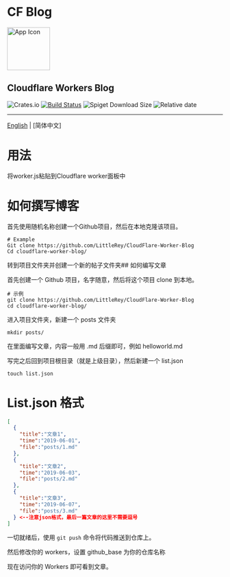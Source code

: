 # CF Blog

<a href="https://blog.buildtest.club/">
  <img src="https://secure.gravatar.com/avatar/" width="100" alt="App Icon" />
</a>

## Cloudflare Workers Blog
![Crates.io](https://img.shields.io/crates/l/rustc-serialize)
[![Build Status](https://travis-ci.org/agalwood/Motrix.svg?branch=master)](https://travis-ci.org/agalwood/Motrix)
![Spiget Download Size](https://img.shields.io/spiget/download-size/6)
![Relative date](https://img.shields.io/date/1571576559)

------
[English](./README.md) | [简体中文]

# 用法
将worker.js粘贴到Cloudflare worker面板中

# 如何撰写博客

首先使用随机名称创建一个Github项目，然后在本地克隆该项目。
```
# Example
Git clone https://github.com/LittleRey/CloudFlare-Worker-Blog
Cd cloudflare-worker-blog/
```
转到项目文件夹并创建一个新的帖子文件夹## 如何编写文章

首先创建一个 Github 项目，名字随意，然后将这个项目 clone 到本地。

```
# 示例
git clone https://github.com/LittleRey/CloudFlare-Worker-Blog
cd cloudflare-worker-blog/
```

进入项目文件夹，新建一个 posts 文件夹

```
mkdir posts/
```

在里面编写文章，内容一般用 .md 后缀即可，例如 helloworld.md

写完之后回到项目根目录（就是上级目录），然后新建一个 list.json

```
touch list.json
```

# List.json 格式

```json
[
  {
    "title":"文章1",
    "time":"2019-06-01",
    "file":"posts/1.md"
  },
  {
    "title":"文章2",
    "time":"2019-06-03",
    "file":"posts/2.md"
  },
  {
    "title":"文章3",
    "time":"2019-06-07",
    "file":"posts/3.md"
  } <--注意json格式，最后一篇文章的这里不需要逗号
]
```

一切就绪后，使用 `git push` 命令将代码推送到仓库上。

然后修改你的 workers，设置 github_base 为你的仓库名称

现在访问你的 Workers 即可看到文章。
